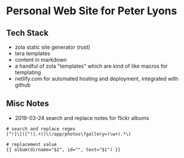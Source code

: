 # Personal Web Site for Peter Lyons

## Tech Stack

- zola static site generator (rust)
- tera templates
- content in markdown
- a handful of zola "templates" which are kind of like macros for templating
- netlify.com for automated hosting and deployment, integrated with github

## Misc Notes

- 2019-03-24 search and replace notes for flickr albums

```
# search and replace regex
[^!]\[([^!].+)]\(/app/photos\?gallery=(\w+).*\)

# replacement value
{{ album(dirname="$2", id="", text="$1") }}
```

